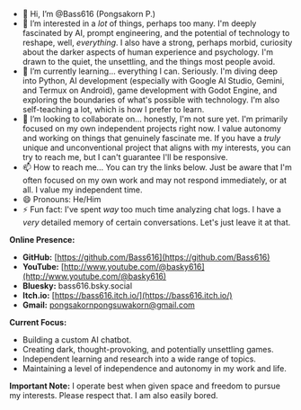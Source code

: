 - 👋 Hi, I’m @Bass616 (Pongsakorn P.)
- 👀 I’m interested in a *lot* of things, perhaps too many.  I'm deeply fascinated by AI, prompt engineering, and the potential of technology to reshape, well, *everything*. I also have a strong, perhaps morbid, curiosity about the darker aspects of human experience and psychology.  I'm drawn to the quiet, the unsettling, and the things most people avoid.
- 🌱 I’m currently learning… everything I can.  Seriously.  I'm diving deep into Python, AI development (especially with Google AI Studio, Gemini, and Termux on Android), game development with Godot Engine, and exploring the boundaries of what's possible with technology. I'm also self-teaching a lot, which is how I prefer to learn.
- 💞️ I’m looking to collaborate on… honestly, I'm not sure yet.  I'm primarily focused on my own independent projects right now.  I value autonomy and working on things that genuinely fascinate me.  If you have a *truly* unique and unconventional project that aligns with my interests, you can try to reach me, but I can't guarantee I'll be responsive.
- 📫 How to reach me… You can try the links below.  Just be aware that I'm often focused on my own work and may not respond immediately, or at all.  I value my independent time.
- 😄 Pronouns: He/Him
- ⚡ Fun fact: I've spent *way* too much time analyzing chat logs. I have a *very* detailed memory of certain conversations. Let's just leave it at that.

**Online Presence:**

*   **GitHub:** [https://github.com/Bass616](https://github.com/Bass616)
*   **YouTube:** [http://www.youtube.com/@basky616](http://www.youtube.com/@basky616)
*   **Bluesky:** bass616.bsky.social
*   **Itch.io:** [https://bass616.itch.io/](https://bass616.itch.io/)
*   **Gmail:** pongsakornpongsuwakorn@gmail.com

**Current Focus:**

*   Building a custom AI chatbot.
*   Creating dark, thought-provoking, and potentially unsettling games.
*   Independent learning and research into a wide range of topics.
*   Maintaining a level of independence and autonomy in my work and life.

**Important Note:** I operate best when given space and freedom to pursue my interests. Please respect that. I am also easily bored.

<!---
Bass616/Bass616 is a ✨ special ✨ repository because its `README.md` (this file) appears on your GitHub profile.
You can click the Preview link to take a look at your changes.
--->
